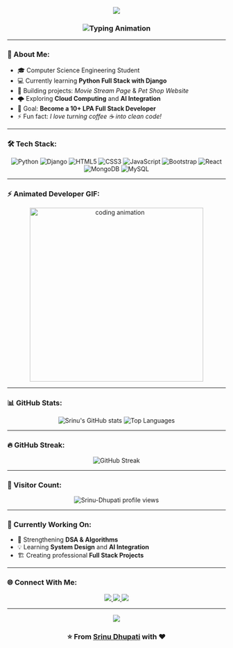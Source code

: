 <!-- Animated Header -->
<p align="center">
  <img src="https://capsule-render.vercel.app/api?type=waving&color=0:00C0FF,100:0078FF&height=200&section=header&text=Hey+👋,+I'm+Srinu+Dhupati!&fontSize=45&fontColor=ffffff&animation=twinkling&fontAlignY=35"/>
</p>

<!-- Animated Typing -->
<h3 align="center">
  <img src="https://readme-typing-svg.herokuapp.com?font=Fira+Code&pause=1000&color=00F7FF&center=true&vCenter=true&width=600&lines=Python+Full+Stack+Developer;Django+%7C+React+%7C+MongoDB+%7C+MySQL;AI+and+Cloud+Enthusiast;Passionate+about+Building+Real+World+Projects!" alt="Typing Animation" />
</h3>

---

### 💫 About Me:
- 🎓 Computer Science Engineering Student  
- 💻 Currently learning **Python Full Stack with Django**  
- 🚀 Building projects: *Movie Stream Page* & *Pet Shop Website*  
- 🌩️ Exploring **Cloud Computing** and **AI Integration**  
- 🎯 Goal: **Become a 10+ LPA Full Stack Developer**  
- ⚡ Fun fact: *I love turning coffee ☕ into clean code!*

---

### 🛠️ Tech Stack:
<div align="center">

![Python](https://img.shields.io/badge/Python-3776AB?style=for-the-badge&logo=python&logoColor=white)
![Django](https://img.shields.io/badge/Django-092E20?style=for-the-badge&logo=django&logoColor=white)
![HTML5](https://img.shields.io/badge/HTML5-E34F26?style=for-the-badge&logo=html5&logoColor=white)
![CSS3](https://img.shields.io/badge/CSS3-1572B6?style=for-the-badge&logo=css3&logoColor=white)
![JavaScript](https://img.shields.io/badge/JavaScript-F7DF1E?style=for-the-badge&logo=javascript&logoColor=black)
![Bootstrap](https://img.shields.io/badge/Bootstrap-563D7C?style=for-the-badge&logo=bootstrap&logoColor=white)
![React](https://img.shields.io/badge/React-20232A?style=for-the-badge&logo=react&logoColor=61DAFB)
![MongoDB](https://img.shields.io/badge/MongoDB-4EA94B?style=for-the-badge&logo=mongodb&logoColor=white)
![MySQL](https://img.shields.io/badge/MySQL-005C84?style=for-the-badge&logo=mysql&logoColor=white)

</div>

---

### ⚡ Animated Developer GIF:
<p align="center">
  <img src="https://media.tenor.com/NOYF3f82b_gAAAAC/programmer.gif" width="400" alt="coding animation"/>
</p>

---

### 📊 GitHub Stats:
<div align="center">

![Srinu's GitHub stats](https://github-readme-stats.vercel.app/api?username=Srinu-Dhupati&show_icons=true&theme=radical&hide_border=true&include_all_commits=true&count_private=true)
![Top Languages](https://github-readme-stats.vercel.app/api/top-langs/?username=Srinu-Dhupati&layout=compact&theme=radical&hide_border=true)

</div>

---

### 🔥 GitHub Streak:
<p align="center">
  <img src="https://streak-stats.demolab.com/?user=Srinu-Dhupati&theme=radical&hide_border=true" alt="GitHub Streak"/>
</p>



---

### 👀 Visitor Count:
<p align="center">
  <img src="https://komarev.com/ghpvc/?username=Srinu-Dhupati&label=Visitors&color=0e75b6&style=for-the-badge" alt="Srinu-Dhupati profile views" />
</p>

---

### 🧠 Currently Working On:
- 🧩 Strengthening **DSA & Algorithms**  
- 💡 Learning **System Design** and **AI Integration**  
- 🏗️ Creating professional **Full Stack Projects**

---

### 🌐 Connect With Me:
<div align="center">
<a href="https://www.linkedin.com/in/srinivasu-fullstack-dev" target="_blank">
  <img src="https://img.shields.io/badge/LinkedIn-0077B5?style=for-the-badge&logo=linkedin&logoColor=white"/>
</a>
<a href="mailto:dhupatisrinivasu@gmail.com">
  <img src="https://img.shields.io/badge/Gmail-D14836?style=for-the-badge&logo=gmail&logoColor=white"/>
</a>
<a href="https://github.com/Srinu-Dhupati" target="_blank">
  <img src="https://img.shields.io/badge/GitHub-100000?style=for-the-badge&logo=github&logoColor=white"/>
</a>
</div>

---

<!-- Footer Banner -->
<p align="center">
  <img src="https://capsule-render.vercel.app/api?type=waving&color=0:0078FF,100:00C0FF&height=120&section=footer"/>
</p>

<h3 align="center">⭐️ From <a href="https://github.com/Srinu-Dhupati">Srinu Dhupati</a> with ❤️</h3>

